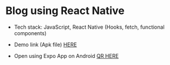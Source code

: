 # Blog using React Native

- Tech stack: JavaScript, React Native (Hooks, fetch, functional components)

- Demo link (Apk file) [HERE](https://exp-shell-app-assets.s3.us-west-1.amazonaws.com/android/%40goncharukop/rn_blog_app-d434de27bedf46dd80c318f896715710-signed.apk)

- Open using Expo App on Android [QR HERE](https://github.com/goncharukop/rn_blog_app/blob/master/qr.png)
